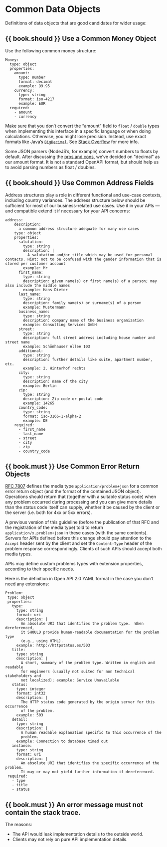 # Common Data Objects

Definitions of data objects that are good candidates for wider usage:

## {{ book.should }} Use a Common Money Object

Use the following common money structure:

    Money:
      type: object
      properties:
        amount:
          type: number
          format: decimal
          example: 99.95
        currency:
          type: string
          format: iso-4217
          example: EUR
      required:
        - amount
        - currency

Make sure that you don’t convert the “amount” field to `float` / `double` types when implementing
this interface in a specific language or when doing calculations. Otherwise, you might lose
precision. Instead, use exact formats like
Java’s [`BigDecimal`](https://docs.oracle.com/javase/8/docs/api/java/math/BigDecimal.html).
See [Stack Overflow](http://stackoverflow.com/a/3730040/342852) for more info.

Some JSON parsers (NodeJS’s, for example) convert numbers to floats by default. After discussing the
[pros and cons](https://docs.google.com/spreadsheets/d/12wTj-2w39f69XZGwRDrosNc1yWPwQpGgEs_DCt5ODaQ),
we’ve decided on "decimal" as our amount format. It is not a standard OpenAPI format, but should
help us to avoid parsing numbers as float / doubles.

## {{ book.should }} Use Common Address Fields

Address structures play a role in different functional and use-case contexts, including country
variances. The address structure below should be sufficient for most of our business-related use
cases. Use it in your APIs — and compatible extend it if necessary for your API concerns:

    address:
        description:
          a common address structure adequate for many use cases
        type: object
        properties:
          salutation:
            type: string
            description: |
              A salutation and/or title which may be used for personal contacts. Hint: not to be confused with the gender information that is stored per customer account
            example: Mr
          first_name:
            type: string
            description: given name(s) or first name(s) of a person; may also include the middle names
            example: Hans Dieter
          last_name:
            type: string
            description: family name(s) or surname(s) of a person
            example: Mustermann
          business_name:
            type: string
            description: company name of the business organization
            example: Consulting Services GmbH
          street:
            type: string
            description: full street address including house number and street name
            example: Schönhauser Allee 103
          additional:
            type: string
            description: further details like suite, apartment number, etc.
            example: 2. Hinterhof rechts
          city:
            type: string
            description: name of the city
            example: Berlin
          zip:
            type: string
            description: Zip code or postal code
            example: 14265
          country_code:
            type: string
            format: iso-3166-1-alpha-2
            example: DE
        required:
          - first_name
          - last_name
          - street
          - city
          - zip
          - country_code

## {{ book.must }} Use Common Error Return Objects

[RFC 7807](http://tools.ietf.org/html/rfc7807) defines the media type `application/problem+json`
for a common error return object (and the format of the contained JSON object).
Operations should return that (together with a suitable status code) when any problem
occurred during processing and you can give more details than the status code itself
can supply, whether it be caused by the client or the server (i.e. both for 4xx or 5xx errors).

A previous version of this guideline (before the publication of that RFC and the
registration of the media type) told to return `application/x.problem+json` in these
cases (with the same contents).
Servers for APIs defined before this change should pay attention to the `Accept` header sent
by the client and set the `Content-Type` header of the problem response correspondingly.
Clients of such APIs should accept both media types.

APIs may define custom problems types with extension properties, according to their specific needs.

Here is the definition in Open API 2.0 YAML format in the case you don't need any extensions:

    Problem:
     type: object
     properties:
       type:
         type: string
         format: uri
         description: |
           An absolute URI that identifies the problem type.  When dereferenced,
           it SHOULD provide human-readable documentation for the problem type
           (e.g., using HTML).
         example: http://httpstatus.es/503
       title:
         type: string
         description: |
           A short, summary of the problem type. Written in english and readable
           for engineers (usually not suited for non technical stakeholders and
           not localized); example: Service Unavailable
       status:
         type: integer
         format: int32
         description: |
           The HTTP status code generated by the origin server for this occurrence
           of the problem.
         example: 503
       detail:
         type: string
         description: |
           A human readable explanation specific to this occurrence of the
           problem.
         example: Connection to database timed out
       instance:
         type: string
         format: uri
         description: |
           An absolute URI that identifies the specific occurrence of the problem.
           It may or may not yield further information if dereferenced.
     required:
       - type
       - title
       - status


## {{ book.must }} An error message must not contain the stack trace.

The reasons:

* The API would leak implementation details to the outside world.
* Clients may not rely on pure API implementation details.
